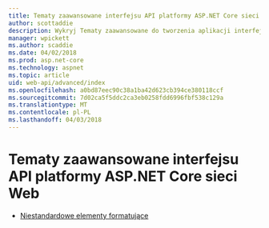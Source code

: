 ```yaml
---
title: Tematy zaawansowane interfejsu API platformy ASP.NET Core sieci Web
author: scottaddie
description: Wykryj Tematy zaawansowane do tworzenia aplikacji interfejsu API platformy ASP.NET Core sieci Web.
manager: wpickett
ms.author: scaddie
ms.date: 04/02/2018
ms.prod: asp.net-core
ms.technology: aspnet
ms.topic: article
uid: web-api/advanced/index
ms.openlocfilehash: a0bd87eec90c38a1ba42d623cb394ce380118ccf
ms.sourcegitcommit: 7d02ca5f5ddc2ca3eb0258fdd6996fbf538c129a
ms.translationtype: MT
ms.contentlocale: pl-PL
ms.lasthandoff: 04/03/2018
---
```

# <a name="advanced-topics-for-aspnet-core-web-api"></a>Tematy zaawansowane interfejsu API platformy ASP.NET Core sieci Web

* [Niestandardowe elementy formatujące](xref:web-api/advanced/custom-formatters)